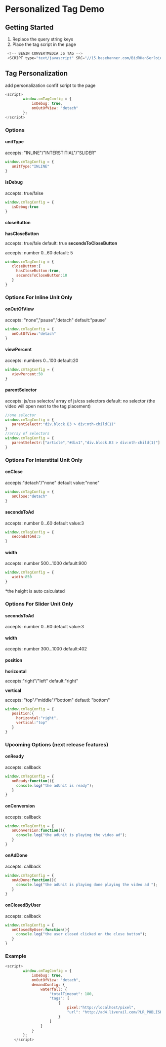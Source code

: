 # Personalized Tag Demo 

## Getting Started
1. Replace the query string keys
2. Place the tag script in the page 
```js
 <!-- BEGIN CONVERTMEDIA JS TAG -->
 <SCRIPT type="text/javascript" SRC="//15.basebanner.com/BidRHanSer?oid=15&width=2&height=2&pubid=INSERT_PUBLISHER_ID&tagid=INSERT_TAG_ID&pstn=ENTER_PLACEMENT_ID_HERE&noaop=1&revmod=INSERT_CONTENT_TYPE&encoded=1&cb=INSERT_CACHEBUSTER&keywords=INSERT_COMMA_SEPARATED_KEYWORDS&callback=document.write&urlonly=1"></SCRIPT>
```

## Tag Personalization
add personalization confif script to the page
```js
<script>
        window.cmTagConfig = {
            isDebug: true,
            onOutOfView: "detach"
        };
</script>
```
### Options

#### unitType
accepts: "INLINE"/"INTERSTITIAL"/"SLIDER"
```js
window.cmTagConfig = {
   unitType:"INLINE"
}
```
#### isDebug
accepts: true/false
```js
window.cmTagConfig = {
   isDebug:true
}
```

#### closeButton
**hasCloseButton**

accepts: true/fale
default: true
**secondsToCloseButton**

accepts: number 0...60
default: 5
```js
window.cmTagConfig = {
   closeButton:{
     hasCloseButton:true,
     secondsToCloseButton:10
   }
}
```
### Options For Inline Unit Only
#### onOutOfView
accepts: "none","pause","detach"
default:"pause"
```js
window.cmTagConfig = {
   onOutOfView:"detach"
}
```
#### viewPercent
accepts: numbers 0...100
default:20
```js
window.cmTagConfig = {
   viewPercent:50
}
```
#### parentSelector
accepts: js/css selector/ array of js/css selectors
 default: no selector (the video will open next to the tag placement)
```js
//one selector
window.cmTagConfig = {
   parentSelectr:"div.block.B3 > div:nth-child(1)"
}
//array of selectors
window.cmTagConfig = {
   parentSelectr:["article","#div1","div.block.B3 > div:nth-child(1)"]
}
```

### Options For Interstital Unit Only
#### onClose
accepts:"detach"/"none"
default value:"none"
```js
window.cmTagConfig = {
   onClose:"detach"
}
```
#### secondsToAd
accepts: number 0...60
default value:3
```js
window.cmTagConfig = {
   secondsToAd:5
}
```
#### width
accepts: number 500...1000
default:900
```js
window.cmTagConfig = {
   width:850
}
```
*the height is auto calculated

### Options For Slider Unit Only
#### secondsToAd
accepts: number 0...60
default value:3

#### width
accepts: number 300...1000
default:402

#### position
**horizontal**

accepts:"right"/"left"
default:"right"

**vertical**

accepts: "top"/"middle"/"bottom"
defautl: "bottom"
```js
window.cmTagConfig = {
   position:{
     horizontal:"right",
     vertical:"top"
   }
}
```
### Upcoming Options (next release features)
#### onReady
accepts: callback
```js
window.cmTagConfig = {
   onReady:function(){
     console.log("the adUnit is ready");
   }
}
```
#### onConversion
accepts: callback
```js
window.cmTagConfig = {
   onConversion:function(){
     console.log("the adUnit is playing the video ad");
   }
}
```
#### onAdDone
accepts: callback
```js
window.cmTagConfig = {
   onAdDone:function(){
     console.log("the adUnit is playing done playing the video ad ");
   }
}
```
#### onClosedByUser
accepts: callback
```js
window.cmTagConfig = {
   onClosedByUser:function(){
     console.log("the user closed clicked on the close button");
   }
}
```


### Example
```js
<script>
        window.cmTagConfig = {
            isDebug: true,
            onOutOfView: "detach",
            demandConfig: {
                waterfall: {
                    "totalTimeout": 180,
                    "tags": [
                        {
                            pixel:"http://localhost/pixel",
                            "url": "http://ad4.liverail.com/?LR_PUBLISHER_ID=151025&LR_SCHEMA=vast2-vpaid&LR_TITLE=%%title%%&LR_VIDEO_ID=%%video-url%%&LR_DURATION=30&LR_AUTOPLAY=1&LR_MUTED=0&LR_VERTICALS=%%VERTICAL%%&LR_TAGS=%%tag%%&LR_URL=%%domain%%"
                        }
                    ]
                }
            }
        };
    </script>
```
